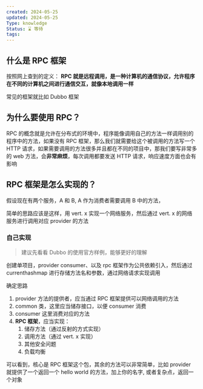 ```yaml
---
created: 2024-05-25
updated: 2024-05-25
Type: knowledge
Status: ⌛️ 等待
tags:
---
```

## 什么是 RPC 框架

按照网上查到的定义：
	**RPC 就是远程调用，是一种计算机的通信协议，允许程序在不同的计算机之间进行通信交互，就像本地调用一样**

常见的框架就比如 Dubbo 框架

## 为什么要使用 RPC？

RPC 的概念就是允许在分布式的环境中，程序能像调用自己的方法一样调用别的程序中的方法，如果没有 RPC 框架，那么我们就需要给这个被调用的方法写一个 HTTP 请求，如果需要调用的方法很多并且都在不同的项目中，那我们要写非常多的 web 方法，会**非常麻烦**，每次调用都要发送 HTTP 请求，响应速度方面也会有影响

## RPC 框架是怎么实现的？

假设现在有两个服务，A 和 B, A 作为消费者需要调用 B 中的方法，

简单的思路应该是这样，用 vert. x 实现一个网络服务，然后通过 vert. x 的网络服务进行调用对应 provider 的方法

### 自己实现
> 建议先看看 Dubbo 的使用官方样例，能够更好的理解

创建单项目，provider consumer、以及 rpc 框架作为公共依赖引入，然后通过 currenthashmap 进行存储方法名和参数，通过网络请求实现调用

确定思路
1. provider 方法的提供者，应当通过 RPC 框架提供可以网络调用的方法
2. common 类，这里应当储存接口，以便 consumer 消费
3. consumer 这里消费对应的方法
4. **RPC 框架**，应当实现：
	1. 储存方法（通过反射的方式实现）
	2. 调用方法（通过 vert. x 实现）
	3. 其他安全问题
	4. 负载均衡

可以看到，核心是 RPC 框架这个包，其余的方法可以非常简单，比如 provider 就提供了一个返回一个 hello world 的方法，加上你的名字, 或者复杂点，返回一个对象

